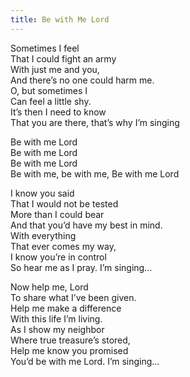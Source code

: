 ```yaml
---
title: Be with Me Lord
---
```

Sometimes I feel\
That I could fight an army\
With just me and you,\
And there’s no one could harm me.\
O, but sometimes I\
Can feel a little shy.\
It’s then I need to know\
That you are there, that’s why I’m singing

Be with me Lord\
Be with me Lord\
Be with me Lord\
Be with me, be with me, Be with me Lord

I know you said\
That I would not be tested\
More than I could bear\
And that you’d have my best in mind.\
With everything\
That ever comes my way,\
I know you’re in control\
So hear me as I pray.  I’m singing…

Now help me, Lord\
To share what I’ve been given.\
Help me make a difference\
With this life I’m living.\
As I show my neighbor\
Where true treasure’s stored,\
Help me know you promised\
You’d be with me Lord.  I’m singing…